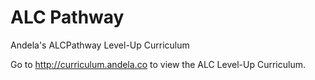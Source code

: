 # ALC Pathway
Andela's ALCPathway Level-Up Curriculum

Go to http://curriculum.andela.co to view the ALC Level-Up Curriculum.
